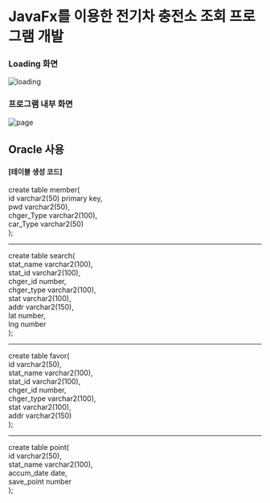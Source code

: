 # JavaFx를 이용한 전기차 충전소 조회 프로그램 개발

### Loading 화면
![loading](https://user-images.githubusercontent.com/95290996/161712285-e3a7ec47-2f26-4c8e-a776-f0461b9c28b1.PNG)

### 프로그램 내부 화면
![page](https://user-images.githubusercontent.com/95290996/161712505-04b7c567-30d7-4ecb-b37e-6ffdc6c453eb.PNG)


## Oracle 사용
#### [테이블 생성 코드]

create table member(<br>
    id varchar2(50) primary key,<br>
    pwd varchar2(50),<br>
    chger_Type varchar2(100),<br>
    car_Type varchar2(50)<br>
);

---
create table search(<br>
    stat_name varchar2(100),<br>
    stat_id varchar2(100),<br>
    chger_id number,<br>
    chger_type varchar2(100),<br>
    stat varchar2(100),<br>
    addr varchar2(150),<br>
    lat number,<br>
    lng number<br>
);

---
create table favor(<br>
    id varchar2(50),<br>
    stat_name varchar2(100),<br>
    stat_id varchar2(100),<br>
    chger_id number,<br>
    chger_type varchar2(100),<br>
    stat varchar2(100),<br>
    addr varchar2(150)<br>
);

---
create table point(<br>
    id varchar2(50),<br>
    stat_name varchar2(100),<br>
    accum_date date,<br>
    save_point number<br>
);
